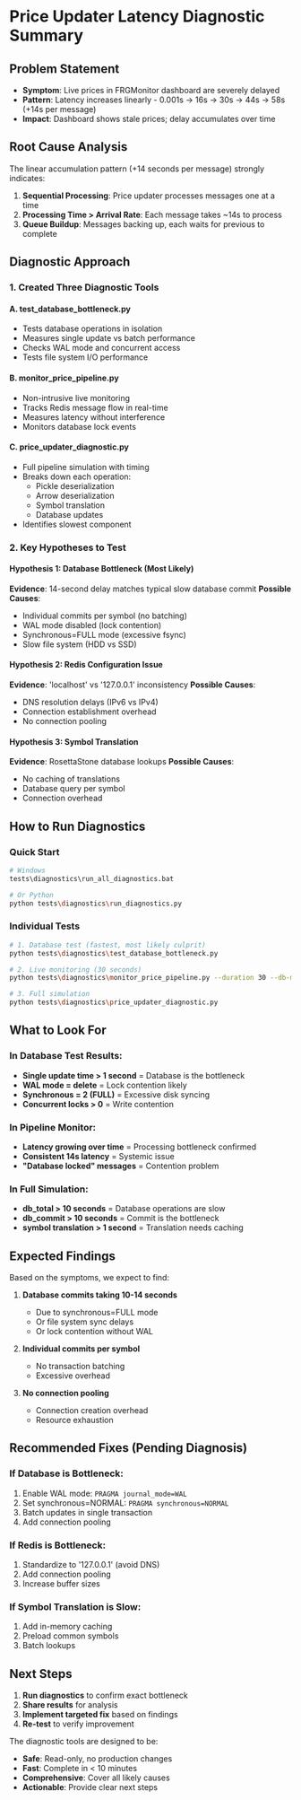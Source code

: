# Price Updater Latency Diagnostic Summary

## Problem Statement
- **Symptom**: Live prices in FRGMonitor dashboard are severely delayed
- **Pattern**: Latency increases linearly - 0.001s → 16s → 30s → 44s → 58s (+14s per message)
- **Impact**: Dashboard shows stale prices; delay accumulates over time

## Root Cause Analysis
The linear accumulation pattern (+14 seconds per message) strongly indicates:
1. **Sequential Processing**: Price updater processes messages one at a time
2. **Processing Time > Arrival Rate**: Each message takes ~14s to process
3. **Queue Buildup**: Messages backing up, each waits for previous to complete

## Diagnostic Approach

### 1. Created Three Diagnostic Tools

#### A. test_database_bottleneck.py
- Tests database operations in isolation
- Measures single update vs batch performance
- Checks WAL mode and concurrent access
- Tests file system I/O performance

#### B. monitor_price_pipeline.py
- Non-intrusive live monitoring
- Tracks Redis message flow in real-time
- Measures latency without interference
- Monitors database lock events

#### C. price_updater_diagnostic.py
- Full pipeline simulation with timing
- Breaks down each operation:
  - Pickle deserialization
  - Arrow deserialization
  - Symbol translation
  - Database updates
- Identifies slowest component

### 2. Key Hypotheses to Test

#### Hypothesis 1: Database Bottleneck (Most Likely)
**Evidence**: 14-second delay matches typical slow database commit
**Possible Causes**:
- Individual commits per symbol (no batching)
- WAL mode disabled (lock contention)
- Synchronous=FULL mode (excessive fsync)
- Slow file system (HDD vs SSD)

#### Hypothesis 2: Redis Configuration Issue
**Evidence**: 'localhost' vs '127.0.0.1' inconsistency
**Possible Causes**:
- DNS resolution delays (IPv6 vs IPv4)
- Connection establishment overhead
- No connection pooling

#### Hypothesis 3: Symbol Translation
**Evidence**: RosettaStone database lookups
**Possible Causes**:
- No caching of translations
- Database query per symbol
- Connection overhead

## How to Run Diagnostics

### Quick Start
```bash
# Windows
tests\diagnostics\run_all_diagnostics.bat

# Or Python
python tests\diagnostics\run_diagnostics.py
```

### Individual Tests
```bash
# 1. Database test (fastest, most likely culprit)
python tests\diagnostics\test_database_bottleneck.py

# 2. Live monitoring (30 seconds)
python tests\diagnostics\monitor_price_pipeline.py --duration 30 --db-monitor

# 3. Full simulation
python tests\diagnostics\price_updater_diagnostic.py
```

## What to Look For

### In Database Test Results:
- **Single update time > 1 second** = Database is the bottleneck
- **WAL mode = delete** = Lock contention likely
- **Synchronous = 2 (FULL)** = Excessive disk syncing
- **Concurrent locks > 0** = Write contention

### In Pipeline Monitor:
- **Latency growing over time** = Processing bottleneck confirmed
- **Consistent 14s latency** = Systemic issue
- **"Database locked" messages** = Contention problem

### In Full Simulation:
- **db_total > 10 seconds** = Database operations are slow
- **db_commit > 10 seconds** = Commit is the bottleneck
- **symbol translation > 1 second** = Translation needs caching

## Expected Findings

Based on the symptoms, we expect to find:

1. **Database commits taking 10-14 seconds**
   - Due to synchronous=FULL mode
   - Or file system sync delays
   - Or lock contention without WAL

2. **Individual commits per symbol**
   - No transaction batching
   - Excessive overhead

3. **No connection pooling**
   - Connection creation overhead
   - Resource exhaustion

## Recommended Fixes (Pending Diagnosis)

### If Database is Bottleneck:
1. Enable WAL mode: `PRAGMA journal_mode=WAL`
2. Set synchronous=NORMAL: `PRAGMA synchronous=NORMAL`
3. Batch updates in single transaction
4. Add connection pooling

### If Redis is Bottleneck:
1. Standardize to '127.0.0.1' (avoid DNS)
2. Add connection pooling
3. Increase buffer sizes

### If Symbol Translation is Slow:
1. Add in-memory caching
2. Preload common symbols
3. Batch lookups

## Next Steps

1. **Run diagnostics** to confirm exact bottleneck
2. **Share results** for analysis
3. **Implement targeted fix** based on findings
4. **Re-test** to verify improvement

The diagnostic tools are designed to be:
- **Safe**: Read-only, no production changes
- **Fast**: Complete in < 10 minutes
- **Comprehensive**: Cover all likely causes
- **Actionable**: Provide clear next steps